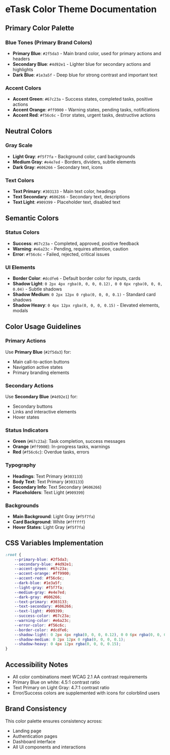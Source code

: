 # eTask Color Theme Documentation

## Primary Color Palette

### Blue Tones (Primary Brand Colors)
- **Primary Blue**: `#2f5da3` - Main brand color, used for primary actions and headers
- **Secondary Blue**: `#4d92e1` - Lighter blue for secondary actions and highlights
- **Dark Blue**: `#1e3a5f` - Deep blue for strong contrast and important text

### Accent Colors
- **Accent Green**: `#67c23a` - Success states, completed tasks, positive actions
- **Accent Orange**: `#ff9900` - Warning states, pending tasks, notifications
- **Accent Red**: `#f56c6c` - Error states, urgent tasks, destructive actions

## Neutral Colors

### Gray Scale
- **Light Gray**: `#f5f7fa` - Background color, card backgrounds
- **Medium Gray**: `#e4e7ed` - Borders, dividers, subtle elements
- **Dark Gray**: `#606266` - Secondary text, icons

### Text Colors
- **Text Primary**: `#303133` - Main text color, headings
- **Text Secondary**: `#606266` - Secondary text, descriptions
- **Text Light**: `#909399` - Placeholder text, disabled text

## Semantic Colors

### Status Colors
- **Success**: `#67c23a` - Completed, approved, positive feedback
- **Warning**: `#e6a23c` - Pending, requires attention, caution
- **Error**: `#f56c6c` - Failed, rejected, critical issues

### UI Elements
- **Border Color**: `#dcdfe6` - Default border color for inputs, cards
- **Shadow Light**: `0 2px 4px rgba(0, 0, 0, 0.12), 0 0 6px rgba(0, 0, 0, 0.04)` - Subtle shadows
- **Shadow Medium**: `0 2px 12px 0 rgba(0, 0, 0, 0.1)` - Standard card shadows
- **Shadow Heavy**: `0 4px 12px rgba(0, 0, 0, 0.15)` - Elevated elements, modals

## Color Usage Guidelines

### Primary Actions
Use **Primary Blue** (`#2f5da3`) for:
- Main call-to-action buttons
- Navigation active states
- Primary branding elements

### Secondary Actions
Use **Secondary Blue** (`#4d92e1`) for:
- Secondary buttons
- Links and interactive elements
- Hover states

### Status Indicators
- **Green** (`#67c23a`): Task completion, success messages
- **Orange** (`#ff9900`): In-progress tasks, warnings
- **Red** (`#f56c6c`): Overdue tasks, errors

### Typography
- **Headings**: Text Primary (`#303133`)
- **Body Text**: Text Primary (`#303133`)
- **Secondary Info**: Text Secondary (`#606266`)
- **Placeholders**: Text Light (`#909399`)

### Backgrounds
- **Main Background**: Light Gray (`#f5f7fa`)
- **Card Background**: White (`#ffffff`)
- **Hover States**: Light Gray (`#f5f7fa`)

## CSS Variables Implementation

```css
:root {
    --primary-blue: #2f5da3;
    --secondary-blue: #4d92e1;
    --accent-green: #67c23a;
    --accent-orange: #ff9900;
    --accent-red: #f56c6c;
    --dark-blue: #1e3a5f;
    --light-gray: #f5f7fa;
    --medium-gray: #e4e7ed;
    --dark-gray: #606266;
    --text-primary: #303133;
    --text-secondary: #606266;
    --text-light: #909399;
    --success-color: #67c23a;
    --warning-color: #e6a23c;
    --error-color: #f56c6c;
    --border-color: #dcdfe6;
    --shadow-light: 0 2px 4px rgba(0, 0, 0, 0.12), 0 0 6px rgba(0, 0, 0, 0.04);
    --shadow-medium: 0 2px 12px 0 rgba(0, 0, 0, 0.1);
    --shadow-heavy: 0 4px 12px rgba(0, 0, 0, 0.15);
}
```

## Accessibility Notes

- All color combinations meet WCAG 2.1 AA contrast requirements
- Primary Blue on white: 4.5:1 contrast ratio
- Text Primary on Light Gray: 4.7:1 contrast ratio
- Error/Success colors are supplemented with icons for colorblind users

## Brand Consistency

This color palette ensures consistency across:
- Landing page
- Authentication pages
- Dashboard interface
- All UI components and interactions

